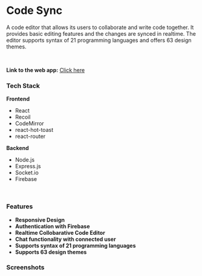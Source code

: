 # Code Sync

A code editor that allows its users to collaborate and write code together. It provides basic editing features and the changes are synced in realtime. The editor supports syntax of 21 programming languages and offers 63 design themes.

<br/>

**Link to the web app:** [Click here](https://try-t34g.onrender.com/)<br/>

### Tech Stack
**Frontend**
- React
- Recoil
- CodeMirror
- react-hot-toast
- react-router

**Backend**
- Node.js
- Express.js
- Socket.io
- Firebase

<br/>

### Features

- **Responsive Design**
- **Authentication with Firebase**
- **Realtime Collobarative Code Editor**
- **Chat functionality with connected user**
- **Supports syntax of 21 programming languages**
- **Supports 63 design themes**

### Screenshots 

